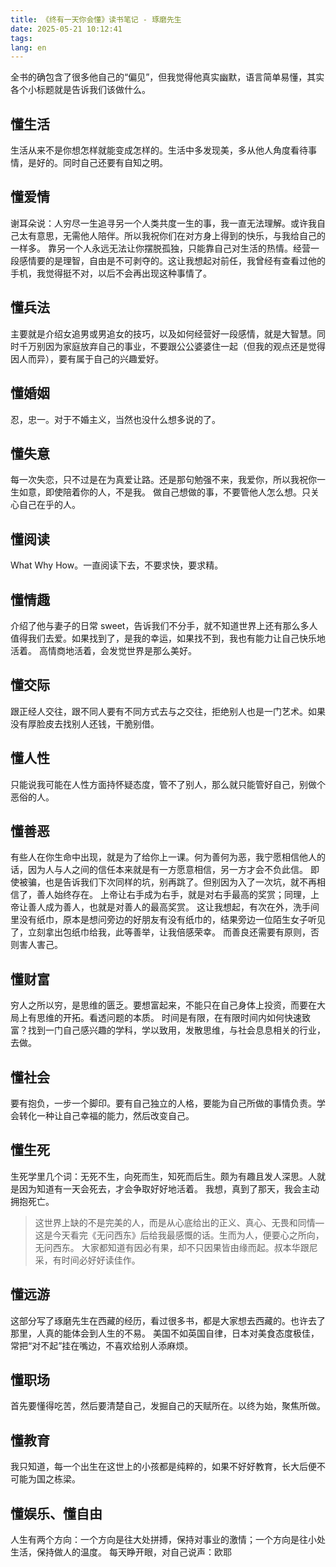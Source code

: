 ```yaml
---
title: 《终有一天你会懂》读书笔记 - 琢磨先生
date: 2025-05-21 10:12:41
tags:
lang: en
---
```


全书的确包含了很多他自己的“偏见”，但我觉得他真实幽默，语言简单易懂，其实各个小标题就是告诉我们该做什么。

## 懂生活
生活从来不是你想怎样就能变成怎样的。生活中多发现美，多从他人角度看待事情，是好的。同时自己还要有自知之明。

## 懂爱情
谢耳朵说：人穷尽一生追寻另一个人类共度一生的事，我一直无法理解。或许我自己太有意思，无需他人陪伴。所以我祝你们在对方身上得到的快乐，与我给自己的一样多。
靠另一个人永远无法让你摆脱孤独，只能靠自己对生活的热情。经营一段感情要的是理智，自由是不可剥夺的。这让我想起对前任，我曾经有查看过他的手机，我觉得挺不对，以后不会再出现这种事情了。

## 懂兵法
主要就是介绍女追男或男追女的技巧，以及如何经营好一段感情，就是大智慧。同时千万别因为家庭放弃自己的事业，不要跟公公婆婆住一起（但我的观点还是觉得因人而异），要有属于自己的兴趣爱好。

## 懂婚姻
忍，忠一。对于不婚主义，当然也没什么想多说的了。

## 懂失意
每一次失恋，只不过是在为真爱让路。还是那句勉强不来，我爱你，所以我祝你一生如意，即使陪着你的人，不是我。
做自己想做的事，不要管他人怎么想。只关心自己在乎的人。

## 懂阅读
What Why How。一直阅读下去，不要求快，要求精。

## 懂情趣
介绍了他与妻子的日常 sweet，告诉我们不分手，就不知道世界上还有那么多人值得我们去爱。如果找到了，是我的幸运，如果找不到，我也有能力让自己快乐地活着。
高情商地活着，会发觉世界是那么美好。

## 懂交际
跟正经人交往，跟不同人要有不同方式去与之交往，拒绝别人也是一门艺术。如果没有厚脸皮去找别人还钱，干脆别借。

## 懂人性
只能说我可能在人性方面持怀疑态度，管不了别人，那么就只能管好自己，别做个恶俗的人。

## 懂善恶
有些人在你生命中出现，就是为了给你上一课。何为善何为恶，我宁愿相信他人的话，因为人与人之间的信任本来就是有一方愿意相信，另一方才会不负此信。
即使被骗，也是告诉我们下次同样的坑，别再跳了。但别因为入了一次坑，就不再相信了，善人始终存在。
上帝让右手成为右手，就是对右手最高的奖赏；同理，上帝让善人成为善人，也就是对善人的最高奖赏。
这让我想起，有次在外，洗手间里没有纸巾，原本是想问旁边的好朋友有没有纸巾的，结果旁边一位陌生女子听见了，立刻拿出包纸巾给我，此等善举，让我倍感荣幸。
而善良还需要有原则，否则害人害己。

## 懂财富
穷人之所以穷，是思维的匮乏。要想富起来，不能只在自己身体上投资，而要在大局上有思维的开拓。看透问题的本质。
时间是有限，在有限时间内如何快速致富？找到一门自己感兴趣的学科，学以致用，发散思维，与社会息息相关的行业，去做。

## 懂社会
要有抱负，一步一个脚印。要有自己独立的人格，要能为自己所做的事情负责。学会转化一种让自己幸福的能力，然后改变自己。

## 懂生死
生死学里几个词：无死不生，向死而生，知死而后生。颇为有趣且发人深思。人就是因为知道有一天会死去，才会争取好好地活着。
我想，真到了那天，我会主动拥抱死亡。

> 这世界上缺的不是完美的人，而是从心底给出的正义、真心、无畏和同情—这是今天看完《无问西东》后给我最感慨的话。生而为人，便要心之所向，无问西东。
> 大家都知道有因必有果，却不只因果皆由缘而起。叔本华跟尼采，有时间必好好读佳作。

## 懂远游
这部分写了琢磨先生在西藏的经历，看过很多书，都是大家想去西藏的。也许去了那里，人真的能体会到人生的不易。
美国不如英国自律，日本对美食态度极佳，常把“对不起”挂在嘴边，不喜欢给别人添麻烦。

## 懂职场
首先要懂得吃苦，然后要清楚自己，发掘自己的天赋所在。以终为始，聚焦所做。

## 懂教育
我只知道，每一个出生在这世上的小孩都是纯粹的，如果不好好教育，长大后便不可能为国之栋梁。

## 懂娱乐、懂自由
人生有两个方向：一个方向是往大处拼搏，保持对事业的激情；一个方向是往小处生活，保持做人的温度。
每天睁开眼，对自己说声：欧耶
